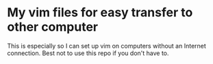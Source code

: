 # My vim files for easy transfer to other computer
This is especially so I can set up vim on computers without an Internet connection. Best not to use this repo if you don't have to.
